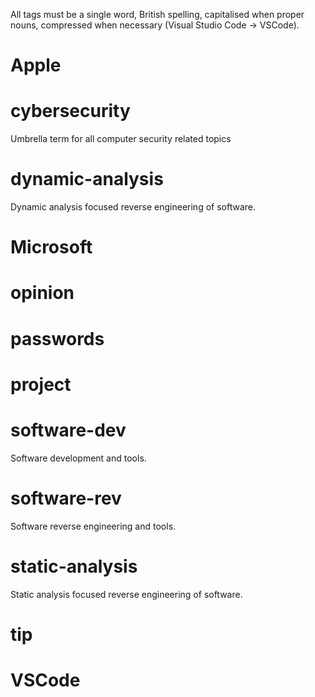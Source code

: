 All tags must be a single word, British spelling, capitalised when proper nouns, compressed when necessary (Visual Studio Code -> VSCode).

# Apple

# cybersecurity

Umbrella term for all computer security related topics

# dynamic-analysis

Dynamic analysis focused reverse engineering of software.

# Microsoft

# opinion

# passwords

# project

# software-dev

Software development and tools.

# software-rev

Software reverse engineering and tools.

# static-analysis

Static analysis focused reverse engineering of software.

# tip

# VSCode
